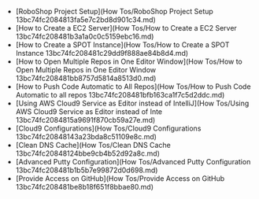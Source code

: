 [//]: # (# How Tos)

[//]: # ()
[//]: # ([RoboShop Project Setup]&#40;How Tos/RoboShop Project Setup 13bc74fc2084813fa5e7c2bd8d901c34.md&#41;)

[//]: # ()
[//]: # ([How to Create a EC2 Server]&#40;How Tos/How to Create a EC2 Server 13bc74fc208481b3a1a0c0c5159ebc16.md&#41;)

[//]: # ()
[//]: # ([How to Create a SPOT Instance]&#40;How Tos/How to Create a SPOT Instance 13bc74fc208481c29dd9f888ae84b8d4.md&#41;)

[//]: # ()
[//]: # ([How to Open Multiple Repos in One Editor Window]&#40;How Tos/How to Open Multiple Repos in One Editor Window 13bc74fc208481bb8757d5814a8513d0.md&#41;)

[//]: # ()
[//]: # ([How to Push Code Automatic to all repos]&#40;How Tos/How to Push Code Automatic to all repos 13bc74fc208481bfb163ca1f7c5d2ddc.md&#41;)

[//]: # ()
[//]: # ([Using AWS Cloud9 Service as Editor instead of IntelliJ]&#40;How Tos/Using AWS Cloud9 Service as Editor instead of Inte 13bc74fc2084815a9691f870cb59a27e.md&#41;)

[//]: # ()
[//]: # ([Cloud9 Configurations]&#40;How Tos/Cloud9 Configurations 13bc74fc20848143a23bda8c51109e8c.md&#41;)

[//]: # ()
[//]: # ([Clean DNS Cache]&#40;How Tos/Clean DNS Cache 13bc74fc20848124bbe9cb4b52d92a8c.md&#41;)

[//]: # ()
[//]: # ([Advanced Putty Configuration]&#40;How Tos/Advanced Putty Configuration 13bc74fc208481b1b5b7e99872d0d698.md&#41;)

[//]: # ()
[//]: # ([Provide Access on GitHub]&#40;How Tos/Provide Access on GitHub 13bc74fc208481be8b18f651f8bbae80.md&#41;)


- [RoboShop Project Setup](How Tos/RoboShop Project Setup 13bc74fc2084813fa5e7c2bd8d901c34.md)
- [How to Create a EC2 Server](How Tos/How to Create a EC2 Server 13bc74fc208481b3a1a0c0c5159ebc16.md)
- [How to Create a SPOT Instance](How Tos/How to Create a SPOT Instance 13bc74fc208481c29dd9f888ae84b8d4.md)
- [How to Open Multiple Repos in One Editor Window](How Tos/How to Open Multiple Repos in One Editor Window 13bc74fc208481bb8757d5814a8513d0.md)
- [How to Push Code Automatic to All Repos](How Tos/How to Push Code Automatic to all repos 13bc74fc208481bfb163ca1f7c5d2ddc.md)
- [Using AWS Cloud9 Service as Editor instead of IntelliJ](How Tos/Using AWS Cloud9 Service as Editor instead of Inte 13bc74fc2084815a9691f870cb59a27e.md)
- [Cloud9 Configurations](How Tos/Cloud9 Configurations 13bc74fc20848143a23bda8c51109e8c.md)
- [Clean DNS Cache](How Tos/Clean DNS Cache 13bc74fc20848124bbe9cb4b52d92a8c.md)
- [Advanced Putty Configuration](How Tos/Advanced Putty Configuration 13bc74fc208481b1b5b7e99872d0d698.md)
- [Provide Access on GitHub](How Tos/Provide Access on GitHub 13bc74fc208481be8b18f651f8bbae80.md)
